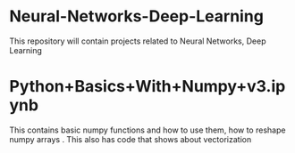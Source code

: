 # Neural-Networks-Deep-Learning
This repository will contain projects related to Neural Networks, Deep Learning

# Python+Basics+With+Numpy+v3.ipynb 
This contains basic numpy functions and how to use them,  how to reshape numpy arrays . This also has code that shows about vectorization

